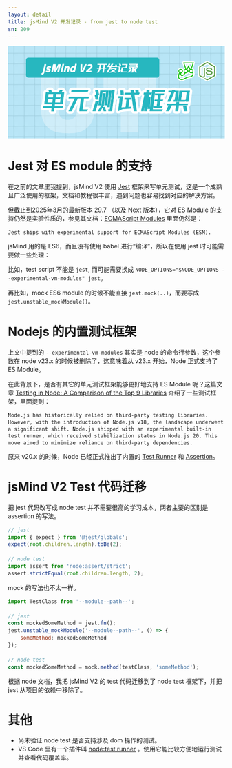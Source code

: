 ```yaml
---
layout: detail
title: jsMind V2 开发记录 - from jest to node test
sn: 209
---
```


![image](images/from-jest-to-node-test.png)

Jest 对 ES module 的支持
===

在之前的文章里我提到，jsMind V2 使用 [Jest](https://jestjs.io/) 框架来写单元测试，这是一个成熟且广泛使用的框架，文档和教程很丰富，遇到问题也容易找到对应的解决方案。

但截止到2025年3月的最新版本 29.7 （以及 Next 版本），它对 ES Module 的支持仍然是实验性质的，参见其文档：[ECMAScript Modules](https://jestjs.io/docs/ecmascript-modules) 里面仍然是：

```
Jest ships with experimental support for ECMAScript Modules (ESM).
```

jsMind 用的是 ES6，而且没有使用 babel 进行“编译”，所以在使用 jest 时可能需要做一些处理：

比如，test script 不能是 `jest`, 而可能需要换成 `NODE_OPTIONS="$NODE_OPTIONS --experimental-vm-modules" jest`。

再比如，mock ES6 module 的时候不能直接 `jest.mock(..)`，而要写成 `jest.unstable_mockModule()`。

Nodejs 的内置测试框架
===

上文中提到的 `--experimental-vm-modules` 其实是 node 的命令行参数，这个参数在 node v23.x 的时候被删除了，这意味着从 v23.x 开始，Node 正式支持了 ES Module。

在此背景下，是否有其它的单元测试框架能够更好地支持 ES Module 呢？这篇文章 [Testing in Node: A Comparison of the Top 9 Libraries](https://betterstack.com/community/guides/testing/best-node-testing-libraries/) 介绍了一些测试框架，里面提到：

```
Node.js has historically relied on third-party testing libraries. However, with the introduction of Node.js v18, the landscape underwent a significant shift. Node.js shipped with an experimental built-in test runner, which received stabilization status in Node.js 20. This move aimed to minimize reliance on third-party dependencies. 
```

原来 v20.x 的时候，Node 已经正式推出了内置的 [Test Runner](https://nodejs.org/docs/latest/api/test.html) 和 [Assertion](https://nodejs.org/docs/latest/api/assert.html)。

jsMind V2 Test 代码迁移
===

把 jest 代码改写成 node test 并不需要很高的学习成本，两者主要的区别是 assertion 的写法。

```javascript
// jest
import { expect } from '@jest/globals';
expect(root.children.length).toBe(2);

// node test
import assert from 'node:assert/strict';
assert.strictEqual(root.children.length, 2);
```

mock 的写法也不太一样。

```javascript
import TestClass from '--module--path--';

// jest
const mockedSomeMethod = jest.fn();
jest.unstable_mockModule('--module--path--', () => {
    someMethod: mockedSomeMethod
});

// node test
const mockedSomeMethod = mock.method(testClass, 'someMethod');
```

根据 node 文档，我把 jsMind V2 的 test 代码迁移到了 node test 框架下，并把 jest 从项目的依赖中移除了。

其他
===
* 尚未验证 node test 是否支持涉及 dom 操作的测试。
* VS Code 里有一个插件叫 [node:test runner](https://marketplace.visualstudio.com/items?itemName=connor4312.nodejs-testing) 。使用它能比较方便地运行测试并查看代码覆盖率。